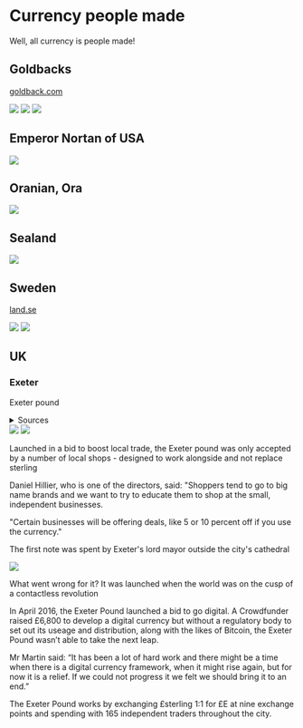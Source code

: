 # Currency people made

Well, all currency is people made!

## Goldbacks 

[goldback.com](https://www.goldback.com)

<img src=pix/goldback1.avif>

<img src=pix/goldback3.avif>

<img src=pix/goldback_fungible.avif>

## Emperor Nortan of USA

<img src=pix/norton_note.avif>

## Oranian, Ora

<img src=pix/ora.avif>

## Sealand

<img src=pix/sealand_dollar.avif>

## Sweden

[land.se](https://www.land.se/livet-pa-landet/honungsvalutan-starker-lokalsamhallet-i-skattungbyn)

<img src=pix/klover_man.avif>
<img src=pix/klover_note.avif>


## UK

### Exeter

Exeter pound

<details><summary>Sources</summary>[bbc](https://www.bbc.co.uk/news/uk-england-devon-34112438), [DevonLive](https://www.devonlive.com/news/business/what-went-wrong-exeter-pound-1844910)</details>

<img src=pix/exeter_pound1.avif>
<img src=pix/exeter_pound2.avif>

Launched in a bid to boost local trade, the Exeter pound was only accepted by a number of local shops - designed to work alongside and not replace sterling

Daniel Hillier, who is one of the directors, said: "Shoppers tend to go to big name brands and we want to try to educate them to shop at the small, independent businesses.

"Certain businesses will be offering deals, like 5 or 10 percent off if you use the currency."

The first note was spent by Exeter's lord mayor outside the city's cathedral

<img src=pix/exeter_pound3.avif>

What went wrong for it? It was launched when the world was on the cusp of a contactless revolution

In April 2016, the Exeter Pound launched a bid to go digital. A Crowdfunder raised £6,800 to develop a digital currency but without a regulatory body to set out its useage and distribution, along with the likes of Bitcoin, the Exeter Pound wasn’t able to take the next leap.

Mr Martin said: “It has been a lot of hard work and there might be a time when there is a digital currency framework, when it might rise again, but for now it is a relief. If we could not progress it we felt we should bring it to an end.”

The Exeter Pound works by exchanging £sterling 1:1 for £E at nine exchange points and spending with 165 independent traders throughout the city.
